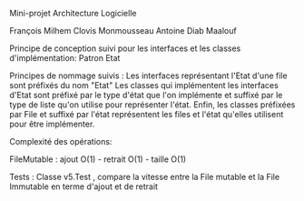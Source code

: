 Mini-projet Architecture Logicielle

François Milhem
Clovis Monmousseau
Antoine Diab Maalouf

Principe de conception suivi pour les interfaces et les classes d'implémentation:
Patron Etat

Principes de nommage suivis :
Les interfaces représentant l'Etat d'une file sont préfixés du nom "Etat"
Les classes qui implémentent les interfaces d'Etat sont préfixé par le type d'état que l'on implémente
et suffixé par le type de liste qu'on utilise pour représenter l'état.
Enfin, les classes préfixées par File et suffixé par l'état représentent les files et l'état
qu'elles utilisent pour être implémenter.


Complexité des opérations:

FileMutable : ajout O(1) - retrait O(1) - taille O(1)

Tests :
Classe v5.Test , compare la vitesse entre la File mutable et la File Immutable en terme d'ajout et de
retrait

